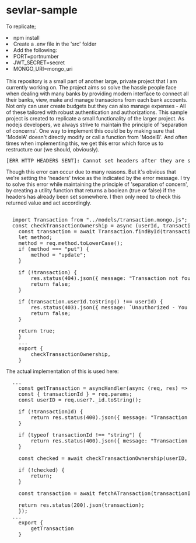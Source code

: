 # sevlar-sample

To replicate; 
  <li>npm install</li>
  <li>Create a .env file in the 'src' folder </li>
  <li>Add the following:
    <li>PORT=portnumber</li>
    <li>JWT_SECRET=secret</li>
    <li>MONGO_URI=mongo_uri</li>
  </li>

<br>
This repository is a small part of another large, private project that I am currently working on. The project aims so solve the hassle people face when dealing with many banks by providing modern interface to connect all their banks, view, make and manage transacions from each bank accounts. Not only can user create budgets but they can also manage expenses - All of these tailored with robust authentication and authorizations. This sample project is created to replicate a small functionality of the larger project.
  As nodejs developers, we always strive to maintain the principle of 'separation of concerns'. One way to implement this could be by making sure that 'ModelA' doesn't directly modify or call a function from 'ModelB'. And often times when implementing this, we get this error which force us to restructure our (we should, obviously).

<pre>[ERR_HTTP_HEADERS_SENT]: Cannot set headers after they are sent to the client </pre>

Though this error can occur due to many reasons. But it's obvious that we're setting the 'headers' twice as the indicated by the error message. I try to solve this error while maintaining the principle of 'separation of concern', by creating a utility function that returns a boolean (true or false) if the headers has already been set somewhere. I then only need to check this returned value and act accordingly.

<pre> 
  import Transaction from "../models/transaction.mongo.js";
  const checkTransactionOwnership = async (userId, transactionId, req, res) => {
    const transaction = await Transaction.findById(transactionId);
    let method;
    method = req.method.toLowerCase();
    if (method === "put") {
        method = "update";
    }

    if (!transaction) {
        res.status(404).json({ message: "Transaction not found."});
        return false;
    }

    if (transaction.userId.toString() !== userId) {
        res.status(403).json({ message: `Unauthorized - You can only ${method} your own transactions` });
        return false;
    }

    return true;
    }
    ...
    export {
        checkTransactionOwnership,
    }
</pre>

The actual implementation of this is used here: 

<pre>
  ...
    const getTransaction = asyncHandler(async (req, res) => {
    const { transactionId } = req.params;
    const userID = req.user?._id.toString();

    if (!transactionId) {
        return res.status(400).json({ message: "Transaction id is required." });
    }

    if (typeof transactionId !== "string") {
        return res.status(400).json({ message: "Transaction id is invalid." });
    }

    const checked = await checkTransactionOwnership(userID, transactionId, req, res);

    if (!checked) {
        return;
    }

    const transaction = await fetchATransaction(transactionId);

    return res.status(200).json(transaction);
    });
  ...
    export {
        getTransaction
    }
</pre>
